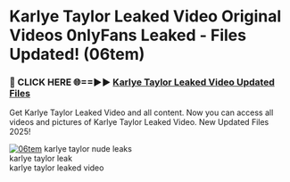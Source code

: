 # Karlye Taylor Leaked Video Original Videos 0nlyFans Leaked - Files Updated! (06tem)

<h3>🔴 CLICK HERE 🌐==►► <a href="https://tinyurl.com/ms9xzufz" rel="nofollow">Karlye Taylor Leaked Video Updated Files</a></h3>

Get Karlye Taylor Leaked Video and all content. Now you can access all videos and pictures of Karlye Taylor Leaked Video. New Updated Files 2025!

[![06tem](https://i.imgur.com/PQ7UWWw.gif)](https://tinyurl.com/ms9xzufz)
karlye taylor nude leaks<br>
karlye taylor leak<br>
karlye taylor leaked video